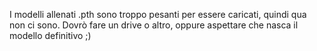 I modelli allenati .pth sono troppo pesanti per essere caricati, quindi qua non ci sono.
Dovrò fare un drive o altro, oppure aspettare che nasca il modello definitivo ;)
